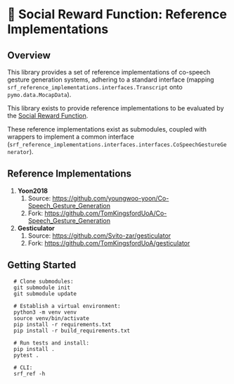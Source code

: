 # :closed_book: Social Reward Function: Reference Implementations

## Overview

This library provides a set of reference implementations of co-speech gesture generation systems, adhering to a standard
interface (mapping `srf_reference_implementations.interfaces.Transcript` onto `pymo.data.MocapData`).

This library exists to provide reference implementations to be evaluated by the [Social Reward Function](https://github.com/TomKingsfordUoA/social-reward-function).

These reference implementations exist as submodules, coupled with wrappers to implement a common interface 
(`srf_reference_implementations.interfaces.interfaces.CoSpeechGestureGenerator`).

## Reference Implementations

1. __Yoon2018__ 
   1. Source: https://github.com/youngwoo-yoon/Co-Speech_Gesture_Generation
   2. Fork: https://github.com/TomKingsfordUoA/Co-Speech_Gesture_Generation
2. __Gesticulator__
   1. Source: https://github.com/Svito-zar/gesticulator
   2. Fork: https://github.com/TomKingsfordUoA/gesticulator

## Getting Started

      # Clone submodules:
      git submodule init
      git submodule update

      # Establish a virtual environment:
      python3 -m venv venv
      source venv/bin/activate
      pip install -r requirements.txt
      pip install -r build_requirements.txt

      # Run tests and install:
      pip install . 
      pytest .
   
      # CLI:
      srf_ref -h
